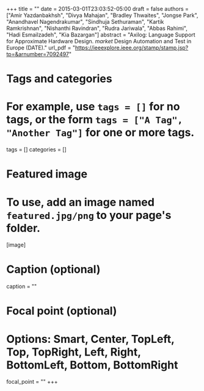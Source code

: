 +++
title = ""
date = 2015-03-01T23:03:52-05:00
draft = false
authors = ["Amir Yazdanbakhsh", "Divya Mahajan", "Bradley Thwaites", "Jongse Park", "Anandhavel Nagendrakumar", "Sindhuja Sethuraman", "Kartik Ramkrishnan", "Nishanthi Ravindran", "Rudra Jariwala", "Abbas Rahimi", "Hadi Esmailzadeh", "Kia Bazargan"]
abstract = "Axilog: Language Support for Approximate Hardware Design. *market* Design Automation and Test in Europe (DATE)."
url_pdf = "https://ieeexplore.ieee.org/stamp/stamp.jsp?tp=&arnumber=7092497"

# Tags and categories
# For example, use `tags = []` for no tags, or the form `tags = ["A Tag", "Another Tag"]` for one or more tags.
tags = []
categories = []

# Featured image
# To use, add an image named `featured.jpg/png` to your page's folder. 
[image]
  # Caption (optional)
 caption = ""

  # Focal point (optional)
  # Options: Smart, Center, TopLeft, Top, TopRight, Left, Right, BottomLeft, Bottom, BottomRight
  focal_point = ""
+++
